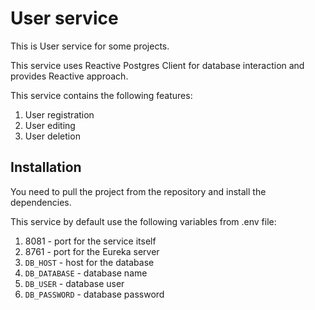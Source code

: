 # User service

This is User service for some projects.

This service uses Reactive Postgres Client for database interaction and provides Reactive approach.

This service contains the following features:

1. User registration
2. User editing
3. User deletion

## Installation

You need to pull the project from the repository and install the dependencies.

This service by default use the following variables from .env file:

1. 8081 - port for the service itself
2. 8761 - port for the Eureka server
2. `DB_HOST` - host for the database
3. `DB_DATABASE` - database name
4. `DB_USER` - database user
5. `DB_PASSWORD` - database password
